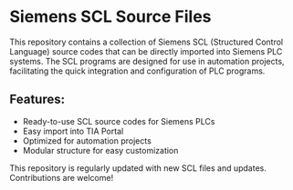# Siemens SCL Source Files

This repository contains a collection of Siemens SCL (Structured Control Language) source codes that can be directly imported into Siemens PLC systems. The SCL programs are designed for use in automation projects, facilitating the quick integration and configuration of PLC programs.

## Features:
- Ready-to-use SCL source codes for Siemens PLCs
- Easy import into TIA Portal
- Optimized for automation projects
- Modular structure for easy customization

This repository is regularly updated with new SCL files and updates. Contributions are welcome!
